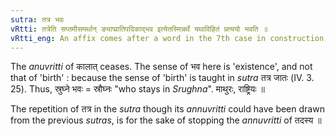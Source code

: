 ```yaml
---
sutra: तत्र भवः
vRtti: तत्रेति सप्तमीसमर्थान् ङ्याप्प्रातिपदिकाद्भव इत्येतस्मिन्नर्थे यथाविहितं प्रत्ययो भवति ॥
vRtti_eng: An affix comes after a word in the 7th case in construction, in the sense of 'who stays there'.
---
```

The _anuvritti_ of कालात् ceases. The sense of भव here is 'existence', and not that of 'birth' : because the sense of 'birth' is taught in _sutra_ तत्र जातः (IV. 3. 25). Thus, स्रुघ्ने भवः = स्रौघ्नः "who stays in _Srughna_". माथुरः, राष्ट्रियः ॥

The repetition of तत्र in the _sutra_ though its _annuvritti_ could have been drawn from the previous _sutras_, is for the sake of stopping the _annuvritti_ of तदस्य ॥
